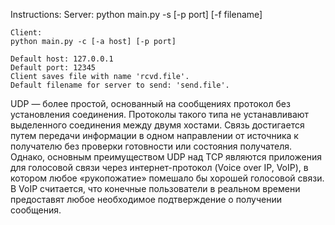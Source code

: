 Instructions:
	Server:
	python main.py -s [-p port] [-f filename]

	Client:
	python main.py -c [-a host] [-p port]

	Default host: 127.0.0.1
	Default port: 12345
	Client saves file with name 'rcvd.file'.
	Default filename for server to send: 'send.file'.

UDP — более простой, основанный на сообщениях протокол без установления соединения. 
Протоколы такого типа не устанавливают выделенного соединения между двумя хостами. 
Связь достигается путем передачи информации в одном направлении от источника к 
получателю без проверки готовности или состояния получателя. Однако, основным 
преимуществом UDP над TCP являются приложения для голосовой связи через 
интернет-протокол (Voice over IP, VoIP), в котором любое «рукопожатие» помешало бы 
хорошей голосовой связи. В VoIP считается, что конечные пользователи в реальном времени предоставят любое необходимое подтверждение о получении сообщения.
